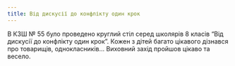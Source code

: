 ```yaml
---
title: Від дискусії до конфлікту один крок
---
```


В КЗШ № 55 було проведено круглий стіл серед школярів 8 класів “Від дискусії до конфлікту один крок”. Кожен з дітей багато цікавого дізнався про товарищів, однокласників… Виховний захід пройшов цікаво та весело.

<slideshow id="72157650192748971"></slideshow>
